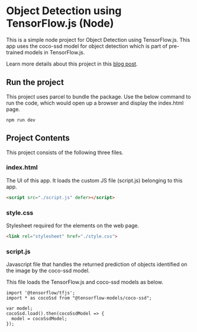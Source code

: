 # Object Detection using TensorFlow.js (Node)

This is a simple node project for Object Detection using TensorFlow.js. This app uses the coco-ssd model for object detection which is part of pre-trained models in TensorFlow.js.

Learn more details about this project in this [blog post](https://github.com/tensorflow/tfjs/tree/master/tfjs-vis). 

## Run the project 
This project uses parcel to bundle the package. Use the below command to run the code, which would open up a browser and display the index.html page.

```
npm run dev
```

## Project Contents

This project consists of the following three files. 

### index.html

The UI of this app. It loads the custom JS file (script.js) belonging to this app.

```HTML
<script src="./script.js" defer></script>
```

### style.css

Stylesheet required for the elements on the web page.

```HTML
<link rel="stylesheet" href="./style.css">
```

### script.js

Javascript file that handles the returned prediction of objects identified on the image by the coco-ssd model. 

This file loads the TensorFlow.js and coco-ssd models as below.

```
import '@tensorflow/tfjs';
import * as cocoSsd from "@tensorflow-models/coco-ssd";

var model;
cocoSsd.load().then(cocoSsdModel => {
  model = cocoSsdModel;
});
```
